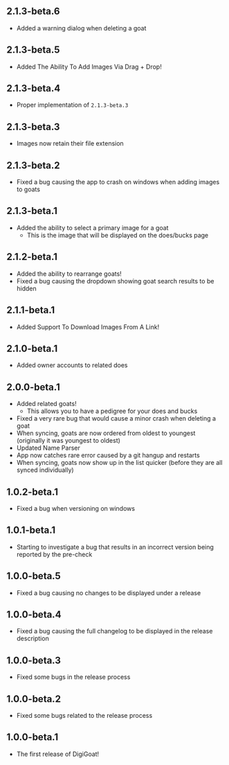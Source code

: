 ## 2.1.3-beta.6
* Added a warning dialog when deleting a goat

## 2.1.3-beta.5
* Added The Ability To Add Images Via Drag + Drop!

## 2.1.3-beta.4
* Proper implementation of `2.1.3-beta.3`

## 2.1.3-beta.3
* Images now retain their file extension

## 2.1.3-beta.2
* Fixed a bug causing the app to crash on windows when adding images to goats

## 2.1.3-beta.1
* Added the ability to select a primary image for a goat
  * This is the image that will be displayed on the does/bucks page

## 2.1.2-beta.1
* Added the ability to rearrange goats!
* Fixed a bug causing the dropdown showing goat search results to be hidden

## 2.1.1-beta.1
* Added Support To Download Images From A Link!

## 2.1.0-beta.1
* Added owner accounts to related does

## 2.0.0-beta.1
* Added related goats!
  * This allows you to have a pedigree for your does and bucks
* Fixed a very rare bug that would cause a minor crash when deleting a goat
* When syncing, goats are now ordered from oldest to youngest (originally it was youngest to oldest)
* Updated Name Parser
* App now catches rare error caused by a git hangup and restarts
* When syncing, goats now show up in the list quicker (before they are all synced individually)

## 1.0.2-beta.1
* Fixed a bug when versioning on windows

## 1.0.1-beta.1
* Starting to investigate a bug that results in an incorrect version being reported by the pre-check

## 1.0.0-beta.5
* Fixed a bug causing no changes to be displayed under a release

## 1.0.0-beta.4
* Fixed a bug causing the full changelog to be displayed in the release description

## 1.0.0-beta.3
* Fixed some bugs in the release process

## 1.0.0-beta.2
* Fixed some bugs related to the release process

## 1.0.0-beta.1
* The first release of DigiGoat!
